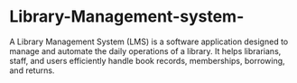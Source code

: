 # Library-Management-system-
A Library Management System (LMS) is a software application designed to manage and automate the daily operations of a library. It helps librarians, staff, and users efficiently handle book records, memberships, borrowing, and returns. 
